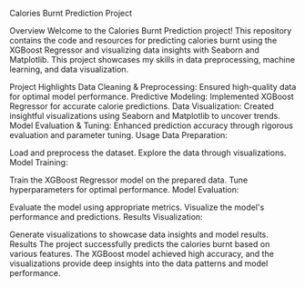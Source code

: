Calories Burnt Prediction Project

Overview
Welcome to the Calories Burnt Prediction project! This repository contains the code and resources for predicting calories burnt using the XGBoost Regressor and visualizing data insights with Seaborn and Matplotlib. This project showcases my skills in data preprocessing, machine learning, and data visualization.

Project Highlights
Data Cleaning & Preprocessing: Ensured high-quality data for optimal model performance.
Predictive Modeling: Implemented XGBoost Regressor for accurate calorie predictions.
Data Visualization: Created insightful visualizations using Seaborn and Matplotlib to uncover trends.
Model Evaluation & Tuning: Enhanced prediction accuracy through rigorous evaluation and parameter tuning.
Usage
Data Preparation:

Load and preprocess the dataset.
Explore the data through visualizations.
Model Training:

Train the XGBoost Regressor model on the prepared data.
Tune hyperparameters for optimal performance.
Model Evaluation:

Evaluate the model using appropriate metrics.
Visualize the model's performance and predictions.
Results Visualization:

Generate visualizations to showcase data insights and model results.
Results
The project successfully predicts the calories burnt based on various features. The XGBoost model achieved high accuracy, and the visualizations provide deep insights into the data patterns and model performance.
